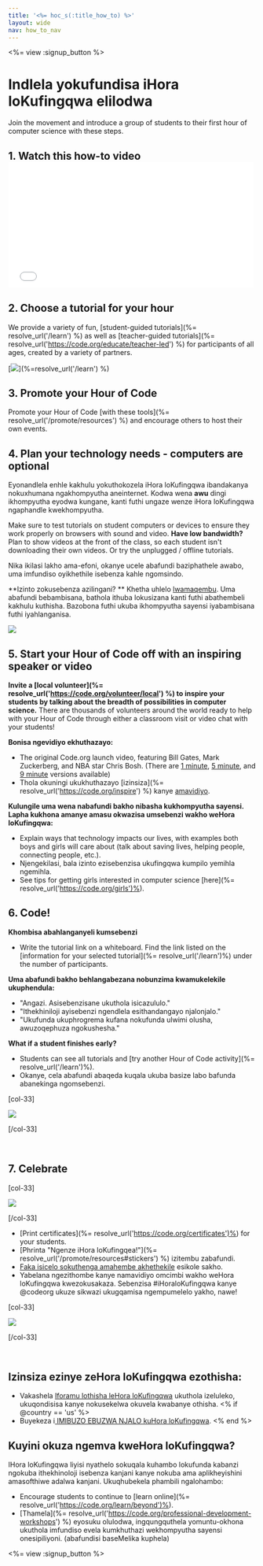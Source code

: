 ```yaml
---
title: '<%= hoc_s(:title_how_to) %>'
layout: wide
nav: how_to_nav
---
```

<%= view :signup_button %>

<h1>Indlela yokufundisa iHora loKufingqwa elilodwa</h1>

Join the movement and introduce a group of students to their first hour of computer science with these steps.

## 1. Watch this how-to video <iframe width="500" height="255" src="//www.youtube.com/embed/SrnvvWDm73k" frameborder="0" allowfullscreen mark="crwd-mark"></iframe> 

## 2. Choose a tutorial for your hour

We provide a variety of fun, [student-guided tutorials](%= resolve_url('/learn') %) as well as [teacher-guided tutorials](%= resolve_url('https://code.org/educate/teacher-led') %) for participants of all ages, created by a variety of partners.

[![](/images/fit-700/tutorials.png)](%=resolve_url('/learn') %)

## 3. Promote your Hour of Code

Promote your Hour of Code [with these tools](%= resolve_url('/promote/resources') %) and encourage others to host their own events.

## 4. Plan your technology needs - computers are optional

Eyonandlela enhle kakhulu yokuthokozela iHora loKufingqwa ibandakanya nokuxhumana ngakhompyutha aneinternet. Kodwa wena **awu** dingi ikhompyutha eyodwa kungane, kanti futhi ungaze wenze iHora loKufingqwa ngaphandle kwekhompyutha.

Make sure to test tutorials on student computers or devices to ensure they work properly on browsers with sound and video. **Have low bandwidth?** Plan to show videos at the front of the class, so each student isn't downloading their own videos. Or try the unplugged / offline tutorials.

Nika ikilasi lakho ama-efoni, okanye ucele abafundi baziphathele awabo, uma imfundiso oyikhethile isebenza kahle ngomsindo.

**Izinto zokusebenza azilingani? ** Khetha uhlelo [ lwamaqembu](https://www.youtube.com/watch?v=vgkahOzFH2Q). Uma abafundi bebambisana, bathola ithuba lokusizana kanti futhi abathembeli kakhulu kuthisha. Bazobona futhi ukuba ikhompyutha sayensi iyabambisana futhi iyahlanganisa.

<img src="/images/fit-350/group_ipad.jpg" />

## 5. Start your Hour of Code off with an inspiring speaker or video

**Invite a [local volunteer](%= resolve_url('https://code.org/volunteer/local') %) to inspire your students by talking about the breadth of possibilities in computer science.** There are thousands of volunteers around the world ready to help with your Hour of Code through either a classroom visit or video chat with your students!

**Bonisa ngevidiyo ekhuthazayo:**

- The original Code.org launch video, featuring Bill Gates, Mark Zuckerberg, and NBA star Chris Bosh. (There are [1 minute](https://www.youtube.com/watch?v=qYZF6oIZtfc), [5 minute](https://www.youtube.com/watch?v=nKIu9yen5nc), and [9 minute](https://www.youtube.com/watch?v=dU1xS07N-FA) versions available)
- Thola okuningi ukukhuthazayo [izinsiza](%= resolve_url('https://code.org/inspire') %) kanye [amavidiyo](https://www.youtube.com/playlist?list=PLzdnOPI1iJNfpD8i4Sx7U0y2MccnrNZuP).

**Kulungile uma wena nabafundi bakho nibasha kukhompyutha sayensi. Lapha kukhona amanye amasu okwazisa umsebenzi wakho weHora loKufingqwa:**

- Explain ways that technology impacts our lives, with examples both boys and girls will care about (talk about saving lives, helping people, connecting people, etc.).
- Njengekilasi, bala izinto ezisebenzisa ukufingqwa kumpilo yemihla ngemihla.
- See tips for getting girls interested in computer science [here](%= resolve_url('https://code.org/girls')%).

## 6. Code!

**Khombisa abahlanganyeli kumsebenzi**

- Write the tutorial link on a whiteboard. Find the link listed on the [information for your selected tutorial](%= resolve_url('/learn')%) under the number of participants.

**Uma abafundi bakho behlangabezana nobunzima kwamukelekile ukuphendula:**

- "Angazi. Asisebenzisane ukuthola isicazululo."
- "Ithekhiniloji ayisebenzi ngendlela esithandangayo njalonjalo."
- "Ukufunda ukuphrogrema kufana nokufunda ulwimi olusha, awuzoqephuza ngokushesha."

**What if a student finishes early?**

- Students can see all tutorials and [try another Hour of Code activity](%= resolve_url('/learn')%).
- Okanye, cela abafundi abaqeda kuqala ukuba basize labo bafunda abanekinga ngomsebenzi.

[col-33]

![](/images/fit-250/highschoolgirls.jpeg)

[/col-33]

<p style="clear:both">&nbsp;</p>

## 7. Celebrate

[col-33]

![](/images/fit-300/boy-certificate.jpg)

[/col-33]

- [Print certificates](%= resolve_url('https://code.org/certificates')%) for your students.
- [Phrinta "Ngenze iHora loKufingqea!"](%= resolve_url('/promote/resources#stickers') %) izitembu zabafundi.
- [Faka isicelo sokuthenga amahembe akhethekile](http://blog.code.org/post/132608499493/hour-of-code-shirts-and-more) esikole sakho.
- Yabelana ngezithombe kanye namavidiyo omcimbi wakho weHora loKufingqwa kwezokusakaza. Sebenzisa #iHoraloKufingqwa kanye @codeorg ukuze sikwazi ukugqamisa ngempumelelo yakho, nawe!

[col-33]

![](/images/fit-260/highlight-certificates.jpg)

[/col-33]

<p style="clear:both">&nbsp;</p>

## Izinsiza ezinye zeHora loKufingqwa ezothisha:

- Vakashela [Iforamu lothisha leHora loKufingqwa](http://forum.code.org/c/plc/hour-of-code) ukuthola izeluleko, ukuqondisisa kanye nokusekelwa okuvela kwabanye othisha. <% if @country == 'us' %>
- Buyekeza i[ IMIBUZO EBUZWA NJALO kuHora loKufingqwa](https://support.code.org/hc/en-us/categories/200147083-Hour-of-Code). <% end %>

## Kuyini okuza ngemva kweHora loKufingqwa?

IHora loKufingqwa liyisi nyathelo sokuqala kuhambo lokufunda kabanzi ngokuba ithekhinoloji isebenza kanjani kanye nokuba ama aplikheyishini amasofthiwe adalwa kanjani. Ukuqhubekela phambili ngalohambo:

- Encourage students to continue to [learn online](%= resolve_url('https://code.org/learn/beyond')%).
- [Thamela](%= resolve_url('https://code.org/professional-development-workshops') %) eyosuku olulodwa, ingqungquthela yomuntu-okhona ukuthola imfundiso evela kumkhuthazi wekhompyutha sayensi onesipiliyoni. (abafundisi baseMelika kuphela)

<%= view :signup_button %>